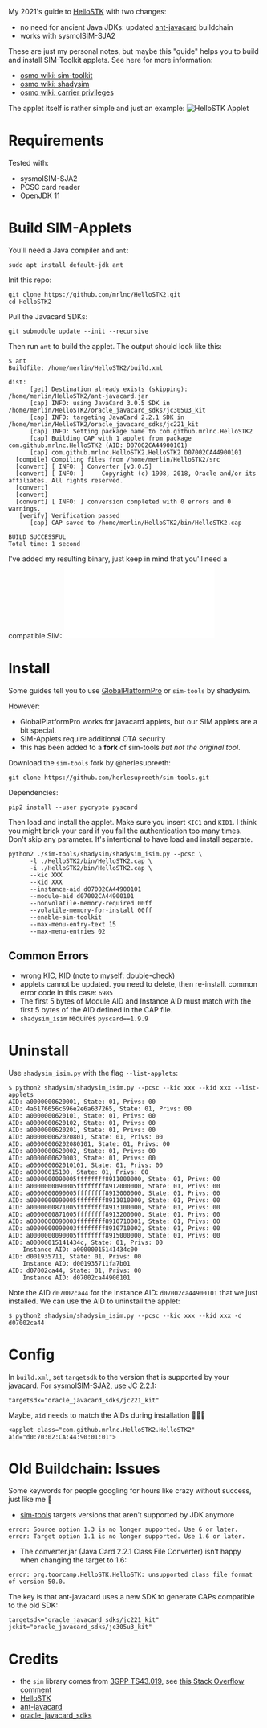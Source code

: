 My 2021's guide to [HelloSTK](https://git.osmocom.org/sim/hello-stk/) with two changes:
* no need for ancient Java JDKs: updated [ant-javacard](https://github.com/martinpaljak/ant-javacard) buildchain
* works with sysmoISIM-SJA2

These are just my personal notes, but maybe this "guide" helps you to build and install SIM-Toolkit applets. See here for more information:
* [osmo wiki: sim-toolkit](https://osmocom.org/projects/sim-toolkit/wiki)
* [osmo wiki: shadysim](https://osmocom.org/projects/cellular-infrastructure/wiki/Shadysimpy)
* [osmo wiki: carrier privileges](https://osmocom.org/projects/cellular-infrastructure/wiki/VoLTE_IMS_Android_Carrier_Privileges)

The applet itself is rather simple and just an example:
![HelloSTK Applet](./hello-stk.png)

# Requirements

Tested with:
* sysmoISIM-SJA2
* PCSC card reader
* OpenJDK 11

# Build SIM-Applets
You'll need a Java compiler and `ant`:

```
sudo apt install default-jdk ant
```

Init this repo:
```
git clone https://github.com/mrlnc/HelloSTK2.git
cd HelloSTK2
```

Pull the Javacard SDKs:
```
git submodule update --init --recursive
```

Then run `ant` to build the applet. The output should look like this:
```
$ ant
Buildfile: /home/merlin/HelloSTK2/build.xml

dist:
      [get] Destination already exists (skipping): /home/merlin/HelloSTK2/ant-javacard.jar
      [cap] INFO: using JavaCard 3.0.5 SDK in /home/merlin/HelloSTK2/oracle_javacard_sdks/jc305u3_kit
      [cap] INFO: targeting JavaCard 2.2.1 SDK in /home/merlin/HelloSTK2/oracle_javacard_sdks/jc221_kit
      [cap] INFO: Setting package name to com.github.mrlnc.HelloSTK2
      [cap] Building CAP with 1 applet from package com.github.mrlnc.HelloSTK2 (AID: D07002CA44900101)
      [cap] com.github.mrlnc.HelloSTK2.HelloSTK2 D07002CA44900101
  [compile] Compiling files from /home/merlin/HelloSTK2/src
  [convert] [ INFO: ] Converter [v3.0.5]
  [convert] [ INFO: ]     Copyright (c) 1998, 2018, Oracle and/or its affiliates. All rights reserved.
  [convert]     
  [convert]     
  [convert] [ INFO: ] conversion completed with 0 errors and 0 warnings.
   [verify] Verification passed
      [cap] CAP saved to /home/merlin/HelloSTK2/bin/HelloSTK2.cap

BUILD SUCCESSFUL
Total time: 1 second
```

I've added my resulting binary, just keep in mind that you'll need a compatible SIM: ![HelloSTK2.cap](./HelloSTK2.cap)

# Install

Some guides tell you to use [GlobalPlatformPro](https://github.com/martinpaljak/GlobalPlatformPro#get-it-now) or `sim-tools` by shadysim.

However:
* GlobalPlatformPro works for javacard applets, but our SIM applets are a bit special.
* SIM-Applets require additional OTA security
* this has been added to a **fork** of sim-tools *but not the original tool*.

Download the `sim-tools` fork by @herlesupreeth:

```
git clone https://github.com/herlesupreeth/sim-tools.git
```

Dependencies:
```
pip2 install --user pycrypto pyscard
```

Then load and install the applet. Make sure you insert `KIC1` and `KID1`. I think you might brick your card if you fail the authentication too many times. Don't skip any parameter. It's intentional to have load and install separate.


```
python2 ./sim-tools/shadysim/shadysim_isim.py --pcsc \
      -l ./HelloSTK2/bin/HelloSTK2.cap \
      -i ./HelloSTK2/bin/HelloSTK2.cap \
      --kic XXX
      --kid XXX
      --instance-aid d07002CA44900101
      --module-aid d07002CA44900101
      --nonvolatile-memory-required 00ff
      --volatile-memory-for-install 00ff
      --enable-sim-toolkit
      --max-menu-entry-text 15
      --max-menu-entries 02
```

## Common Errors

- wrong KIC, KID (note to myself: double-check)
- applets cannot be updated. you need to delete, then re-install. common error code in this case: `6985`
- The first 5 bytes of Module AID and Instance AID must match with the first 5 bytes of the AID defined in the CAP file.
- `shadysim_isim` requires `pyscard==1.9.9`

# Uninstall

Use `shadysim_isim.py` with the flag `--list-applets`:
```
$ python2 shadysim/shadysim_isim.py --pcsc --kic xxx --kid xxx --list-applets
AID: a0000000620001, State: 01, Privs: 00
AID: 4a6176656c696e2e6a637265, State: 01, Privs: 00
AID: a0000000620101, State: 01, Privs: 00
AID: a0000000620102, State: 01, Privs: 00
AID: a0000000620201, State: 01, Privs: 00
AID: a000000062020801, State: 01, Privs: 00
AID: a00000006202080101, State: 01, Privs: 00
AID: a0000000620002, State: 01, Privs: 00
AID: a0000000620003, State: 01, Privs: 00
AID: a000000062010101, State: 01, Privs: 00
AID: a00000015100, State: 01, Privs: 00
AID: a0000000090005ffffffff8911000000, State: 01, Privs: 00
AID: a0000000090005ffffffff8912000000, State: 01, Privs: 00
AID: a0000000090005ffffffff8913000000, State: 01, Privs: 00
AID: a0000000090005ffffffff8911010000, State: 01, Privs: 00
AID: a0000000871005ffffffff8913100000, State: 01, Privs: 00
AID: a0000000871005ffffffff8913200000, State: 01, Privs: 00
AID: a0000000090003ffffffff8910710001, State: 01, Privs: 00
AID: a0000000090003ffffffff8910710002, State: 01, Privs: 00
AID: a0000000090005ffffffff8915000000, State: 01, Privs: 00
AID: a00000015141434c, State: 01, Privs: 00
	Instance AID: a00000015141434c00
AID: d001935711, State: 01, Privs: 00
	Instance AID: d001935711fa7b01
AID: d07002ca44, State: 01, Privs: 00
	Instance AID: d07002ca44900101
```

Note the AID `d07002ca44` for the Instance AID: `d07002ca44900101` that we just installed. We can use the AID to uninstall the applet:

```
$ python2 shadysim/shadysim_isim.py --pcsc --kic xxx --kid xxx -d d07002ca44
```

# Config

In `build.xml`, set `targetsdk` to the version that is supported by your javacard.
For sysmoISIM-SJA2, use JC 2.2.1:
```
targetsdk="oracle_javacard_sdks/jc221_kit"
```

Maybe, `aid` needs to match the AIDs during installation 🤷🏼‍♂️
```
<applet class="com.github.mrlnc.HelloSTK2.HelloSTK2" aid="d0:70:02:CA:44:90:01:01">
```

# Old Buildchain: Issues

Some keywords for people googling for hours like crazy without success, just like me 💫

- [sim-tools](https://github.com/Shadytel/sim-tools) targets versions that aren’t supported by JDK anymore
```
error: Source option 1.3 is no longer supported. Use 6 or later.
error: Target option 1.1 is no longer supported. Use 1.6 or later.
```
- The converter.jar (Java Card 2.2.1 Class File Converter) isn’t happy when changing the target to 1.6:
```
error: org.toorcamp.HelloSTK.HelloSTK: unsupported class file format of version 50.0.
```

The key is that ant-javacard uses a new SDK to generate CAPs compatible to the old SDK:
```
targetsdk="oracle_javacard_sdks/jc221_kit" jckit="oracle_javacard_sdks/jc305u3_kit" 
```

# Credits

* the `sim` library comes from [3GPP TS43.019](http://www.3gpp.org/ftp/Specs/archive/43_series/43.019/43019-560.zip), see [this Stack Overflow comment](https://stackoverflow.com/a/22471187)
* [HelloSTK](https://git.osmocom.org/sim/hello-stk/)
* [ant-javacard](https://github.com/martinpaljak/ant-javacard)
* [oracle_javacard_sdks](https://github.com/martinpaljak/oracle_javacard_sdks)